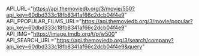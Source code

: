 API_URL="https://api.themoviedb.org/3/movie/550?api_key=60dbd333c18fb8341af66c2dcb04f4e9"
API_PPOPULAR_FILMS_URL="https://api.themoviedb.org/3/movie/popular?api_key=60dbd333c18fb8341af66c2dcb04f4e9"
API_IMG="https://image.tmdb.org/t/p/w500"
API_SEARCH_URL="https://api.themoviedb.org/3/search/company?api_key=60dbd333c18fb8341af66c2dcb04f4e9&query"